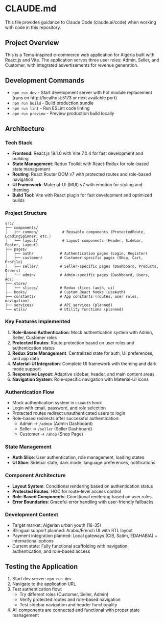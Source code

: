 # CLAUDE.md

This file provides guidance to Claude Code (claude.ai/code) when working with code in this repository.

## Project Overview

This is a Temu-inspired e-commerce web application for Algeria built with React.js and Vite. The application serves three user roles: Admin, Seller, and Customer, with integrated advertisements for revenue generation.

## Development Commands

- `npm run dev` - Start development server with hot module replacement (runs on http://localhost:5173 or next available port)
- `npm run build` - Build production bundle
- `npm run lint` - Run ESLint code linting
- `npm run preview` - Preview production build locally

## Architecture

### Tech Stack
- **Frontend**: React.js 19.1.0 with Vite 7.0.4 for fast development and building
- **State Management**: Redux Toolkit with React-Redux for role-based state management
- **Routing**: React Router DOM v7 with protected routes and role-based navigation
- **UI Framework**: Material-UI (MUI) v7 with emotion for styling and theming
- **Build Tool**: Vite with React plugin for fast development and optimized builds

### Project Structure
```
src/
├── components/
│   ├── common/           # Reusable components (ProtectedRoute, LoadingSpinner, etc.)
│   └── layout/           # Layout components (Header, Sidebar, Footer, Layout)
├── pages/
│   ├── auth/            # Authentication pages (Login, Register)
│   ├── customer/        # Customer-specific pages (Shop, Cart, Profile)
│   ├── seller/          # Seller-specific pages (Dashboard, Products, Orders)
│   └── admin/           # Admin-specific pages (Dashboard, Users, Ads)
├── store/
│   └── slices/          # Redux slices (auth, ui)
├── hooks/               # Custom React hooks (useAuth)
├── constants/           # App constants (routes, user roles, navigation)
├── services/            # API services (planned)
└── utils/               # Utility functions (planned)
```

### Key Features Implemented
1. **Role-Based Authentication**: Mock authentication system with Admin, Seller, Customer roles
2. **Protected Routes**: Route protection based on user roles and authentication status
3. **Redux State Management**: Centralized state for auth, UI preferences, and app data
4. **Material-UI Integration**: Complete UI framework with theming and dark mode support
5. **Responsive Layout**: Adaptive sidebar, header, and main content areas
6. **Navigation System**: Role-specific navigation with Material-UI icons

### Authentication Flow
- Mock authentication system in `useAuth` hook
- Login with email, password, and role selection
- Protected routes redirect unauthenticated users to login
- Role-based redirects after successful authentication:
  - Admin → `/admin` (Admin Dashboard)
  - Seller → `/seller` (Seller Dashboard) 
  - Customer → `/shop` (Shop Page)

### State Management
- **Auth Slice**: User authentication, role management, loading states
- **UI Slice**: Sidebar state, dark mode, language preferences, notifications

### Component Architecture
- **Layout System**: Conditional rendering based on authentication status
- **Protected Routes**: HOC for route-level access control
- **Role-Based Components**: Conditional rendering based on user roles
- **Error Boundaries**: Graceful error handling with user-friendly fallbacks

### Development Context
- Target market: Algerian urban youth (18-35)
- Bilingual support planned: Arabic/French UI with RTL layout
- Payment integration planned: Local gateways (CIB, Satim, EDAHABIA) + international options
- Current state: Fully functional scaffolding with navigation, authentication, and role-based access

## Testing the Application

1. Start dev server: `npm run dev`
2. Navigate to the application URL
3. Test authentication flow:
   - Try different roles (Customer, Seller, Admin)
   - Verify protected routes and role-based navigation
   - Test sidebar navigation and header functionality
4. All components are connected and functional with proper state management